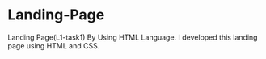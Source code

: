 # Landing-Page
Landing Page(L1-task1) By Using HTML Language. 
I developed this landing page using HTML and CSS.
